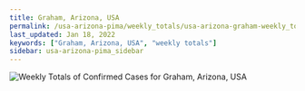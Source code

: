 ```yaml
---
title: Graham, Arizona, USA
permalink: /usa-arizona-pima/weekly_totals/usa-arizona-graham-weekly_totals.html
last_updated: Jan 18, 2022
keywords: ["Graham, Arizona, USA", "weekly totals"]
sidebar: usa-arizona-pima_sidebar
---
```


![Weekly Totals of Confirmed Cases for Graham, Arizona, USA](/covid_tracker/images/graphs/usa-arizona-graham-weekly_totals_graph.png)
